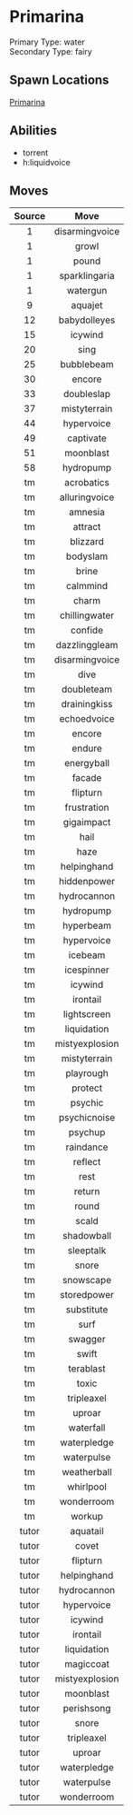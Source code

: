 # Primarina  
Primary Type: water  
Secondary Type: fairy  
  
## Spawn Locations  
[Primarina](/data/spawn_presets/primarina.md)  
  
## Abilities  
  * torrent
  * h:liquidvoice
  
  
## Moves  
  
| Source | Move |  
|:---:|:---:|  
| 1 | disarmingvoice |  
| 1 | growl |  
| 1 | pound |  
| 1 | sparklingaria |  
| 1 | watergun |  
| 9 | aquajet |  
| 12 | babydolleyes |  
| 15 | icywind |  
| 20 | sing |  
| 25 | bubblebeam |  
| 30 | encore |  
| 33 | doubleslap |  
| 37 | mistyterrain |  
| 44 | hypervoice |  
| 49 | captivate |  
| 51 | moonblast |  
| 58 | hydropump |  
| tm | acrobatics |  
| tm | alluringvoice |  
| tm | amnesia |  
| tm | attract |  
| tm | blizzard |  
| tm | bodyslam |  
| tm | brine |  
| tm | calmmind |  
| tm | charm |  
| tm | chillingwater |  
| tm | confide |  
| tm | dazzlinggleam |  
| tm | disarmingvoice |  
| tm | dive |  
| tm | doubleteam |  
| tm | drainingkiss |  
| tm | echoedvoice |  
| tm | encore |  
| tm | endure |  
| tm | energyball |  
| tm | facade |  
| tm | flipturn |  
| tm | frustration |  
| tm | gigaimpact |  
| tm | hail |  
| tm | haze |  
| tm | helpinghand |  
| tm | hiddenpower |  
| tm | hydrocannon |  
| tm | hydropump |  
| tm | hyperbeam |  
| tm | hypervoice |  
| tm | icebeam |  
| tm | icespinner |  
| tm | icywind |  
| tm | irontail |  
| tm | lightscreen |  
| tm | liquidation |  
| tm | mistyexplosion |  
| tm | mistyterrain |  
| tm | playrough |  
| tm | protect |  
| tm | psychic |  
| tm | psychicnoise |  
| tm | psychup |  
| tm | raindance |  
| tm | reflect |  
| tm | rest |  
| tm | return |  
| tm | round |  
| tm | scald |  
| tm | shadowball |  
| tm | sleeptalk |  
| tm | snore |  
| tm | snowscape |  
| tm | storedpower |  
| tm | substitute |  
| tm | surf |  
| tm | swagger |  
| tm | swift |  
| tm | terablast |  
| tm | toxic |  
| tm | tripleaxel |  
| tm | uproar |  
| tm | waterfall |  
| tm | waterpledge |  
| tm | waterpulse |  
| tm | weatherball |  
| tm | whirlpool |  
| tm | wonderroom |  
| tm | workup |  
| tutor | aquatail |  
| tutor | covet |  
| tutor | flipturn |  
| tutor | helpinghand |  
| tutor | hydrocannon |  
| tutor | hypervoice |  
| tutor | icywind |  
| tutor | irontail |  
| tutor | liquidation |  
| tutor | magiccoat |  
| tutor | mistyexplosion |  
| tutor | moonblast |  
| tutor | perishsong |  
| tutor | snore |  
| tutor | tripleaxel |  
| tutor | uproar |  
| tutor | waterpledge |  
| tutor | waterpulse |  
| tutor | wonderroom |  
  
